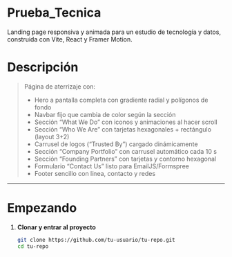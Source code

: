 # Prueba_Tecnica
Landing page responsiva y animada para un estudio de tecnología y datos, construida con Vite, React y Framer Motion.

# Descripción

> Página de aterrizaje con:
> - Hero a pantalla completa con gradiente radial y polígonos de fondo  
> - Navbar fijo que cambia de color según la sección  
> - Sección “What We Do” con iconos y animaciones al hacer scroll  
> - Sección “Who We Are” con tarjetas hexagonales + rectángulo (layout 3+2)  
> - Carrusel de logos (“Trusted By”) cargado dinámicamente  
> - Sección “Company Portfolio” con carrusel automático cada 10 s  
> - Sección “Founding Partners” con tarjetas y contorno hexagonal  
> - Formulario “Contact Us” listo para EmailJS/Formspree  
> - Footer sencillo con línea, contacto y redes

---

# Empezando

1. **Clonar y entrar al proyecto**  
   ```bash
   git clone https://github.com/tu-usuario/tu-repo.git
   cd tu-repo
